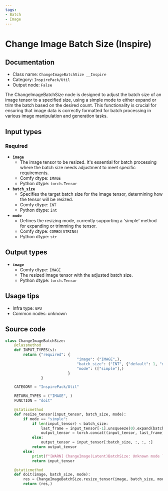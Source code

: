 ```yaml
---
tags:
- Batch
- Image
---
```


# Change Image Batch Size (Inspire)
## Documentation
- Class name: `ChangeImageBatchSize __Inspire`
- Category: `InspirePack/Util`
- Output node: `False`

The ChangeImageBatchSize node is designed to adjust the batch size of an image tensor to a specified size, using a simple mode to either expand or trim the batch based on the desired count. This functionality is crucial for ensuring that image data is correctly formatted for batch processing in various image manipulation and generation tasks.
## Input types
### Required
- **`image`**
    - The image tensor to be resized. It's essential for batch processing where the batch size needs adjustment to meet specific requirements.
    - Comfy dtype: `IMAGE`
    - Python dtype: `torch.Tensor`
- **`batch_size`**
    - Specifies the target batch size for the image tensor, determining how the tensor will be resized.
    - Comfy dtype: `INT`
    - Python dtype: `int`
- **`mode`**
    - Defines the resizing mode, currently supporting a 'simple' method for expanding or trimming the tensor.
    - Comfy dtype: `COMBO[STRING]`
    - Python dtype: `str`
## Output types
- **`image`**
    - Comfy dtype: `IMAGE`
    - The resized image tensor with the adjusted batch size.
    - Python dtype: `torch.Tensor`
## Usage tips
- Infra type: `GPU`
- Common nodes: unknown


## Source code
```python
class ChangeImageBatchSize:
    @classmethod
    def INPUT_TYPES(s):
        return {"required": {
                                "image": ("IMAGE",),
                                "batch_size": ("INT", {"default": 1, "min": 1, "max": 4096, "step": 1}),
                                "mode": (["simple"],)
                            }
                }

    CATEGORY = "InspirePack/Util"

    RETURN_TYPES = ("IMAGE", )
    FUNCTION = "doit"

    @staticmethod
    def resize_tensor(input_tensor, batch_size, mode):
        if mode == "simple":
            if len(input_tensor) < batch_size:
                last_frame = input_tensor[-1].unsqueeze(0).expand(batch_size - len(input_tensor), -1, -1, -1)
                output_tensor = torch.concat((input_tensor, last_frame), dim=0)
            else:
                output_tensor = input_tensor[:batch_size, :, :, :]
            return output_tensor
        else:
            print(f"[WARN] ChangeImage(Latent)BatchSize: Unknown mode `{mode}` - ignored")
            return input_tensor

    @staticmethod
    def doit(image, batch_size, mode):
        res = ChangeImageBatchSize.resize_tensor(image, batch_size, mode)
        return (res,)

```
